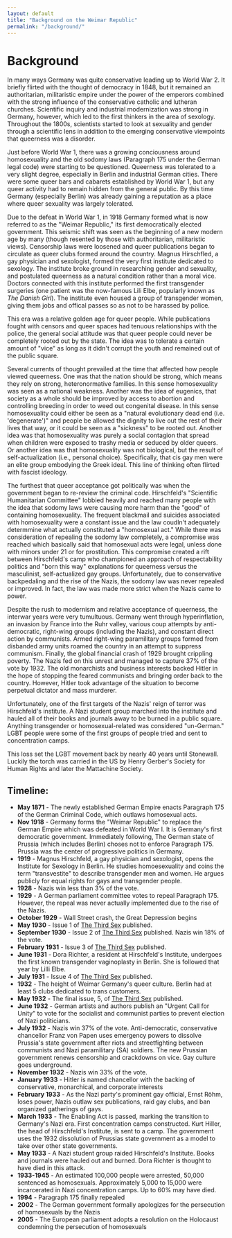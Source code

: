 ```yaml
---
layout: default
title: "Background on the Weimar Republic"
permalink: "/background/"
---
```


# Background

In many ways Germany was quite conservative leading up to World War 2. It briefly flirted with the thought of democracy in 1848, but it remained an authoritarian, militaristic empire under the power of the emperors combined with the strong influence of the conservative catholic and lutheran churches. Scientific inquiry and industrial modernization was strong in Germany, however, which led to the first thinkers in the area of sexology. Throughout the 1800s, scientists started to look at sexuality and gender through a scientific lens in addition to the emerging conservative viewpoints that queerness was a disorder.

Just before World War 1, there was a growing conciousness around homosexuality and the old sodomy laws (Paragraph 175 under the German legal code) were starting to be questioned. Queerness was tolerated to a very slight degree, especially in Berlin and industrial German cities. There were some queer bars and cabarets established by World War 1, but any queer activity had to remain hidden from the general public. By this time Germany (especially Berlin) was already gaining a reputation as a place where queer sexuality was largely tolerated.

Due to the defeat in World War 1, in 1918 Germany formed what is now referred to as the "Weimar Republic," its first democratically elected government. This seismic shift was seen as the beginning of a new modern age by many (though resented by those with authoritarian, militaristic views). Censorship laws were loosened and queer publications began to circulate as queer clubs formed around the country. Magnus Hirschfled, a gay physician and sexologist, formed the very first institute dedicated to sexology. The institute broke ground in researching gender and sexuality, and postulated queerness as a natural condition rather than a moral vice. Doctors connected with this institute performed the first transgender surgeries (one patient was the now-famous Lili Elbe, popularly known as _The Danish Girl_). The institute even housed a group of transgender women, giving them jobs and offical passes so as not to be harassed by police.

This era was a relative golden age for queer people. While publications fought with censors and queer spaces had tenuous relationships with the police, the general social attitude was that queer people could never be completely rooted out by the state. The idea was to tolerate a certain amount of "vice" as long as it didn't corrupt the youth and remained out of the public square.

Several currents of thought prevailed at the time that affected how people viewed queerness. One was that the nation should be strong, which means they rely on strong, heteronormative families. In this sense homosexuality was seen as a national weakness. Another was the idea of eugenics, that society as a whole should be improved by access to abortion and controlling breeding in order to weed out congenital disease. In this sense homosexuality could either be seen as a "natural evolutionary dead end (i.e. 'degenerate')" and people be allowed the dignity to live out the rest of their lives that way, or it could be seen as a "sickness" to be rooted out. Another idea was that homosexuality was purely a social contagion that spread when children were exposed to trashy media or seduced by older queers. Or another idea was that homosexuality was not biological, but the result of self-actualization (i.e., personal choice). Specifically, that cis gay men were an elite group embodying the Greek ideal. This line of thinking often flirted with fascist ideology.

The furthest that queer acceptance got politically was when the government began to re-review the criminal code. Hirschfeld's "Scientific Humanitarian Committee" lobbied heavily and reached many people with the idea that sodomy laws were causing more harm than the "good" of containing homosexuality. The frequent blackmail and suicides associated with homosexuality were a constant issue and the law coudln't adequately determmine what actually constituted a "homosexual act." While there was consideration of repealing the sodomy law completely, a compromise was reached which basically said that homosexual acts were legal, unless done with minors under 21 or for prostitution. This compromise created a rift between Hirschfeld's camp who championed an approach of respectability politics and "born this way" explanations for queerness versus the masculinist, self-actualized gay groups. Unfortunately, due to conservative backpedaling and the rise of the Nazis, the sodomy law was never repealed or improved. In fact, the law was made more strict when the Nazis came to power.

Despite the rush to modernism and relative acceptance of queerness, the interwar years were very tumultuous. Germany went through hyperinflation, an invasion by France into the Ruhr valley, various coup attempts by anti-democratic, right-wing groups (including the Nazis), and constant direct action by communists. Armed right-wing paramilitary groups formed from disbanded army units roamed the country in an attempt to suppress communism. Finally, the global financial crash of 1929 brought crippling poverty. The Nazis fed on this unrest and managed to capture 37% of the vote by 1932. The old monarchists and business interests backed Hitler in the hope of stopping the feared communists and bringing order back to the country. However, Hitler took advantage of the situation to become perpetual dictator and mass murderer.

Unfortunately, one of the first targets of the Nazis' reign of terror was Hirschfeld's institute. A Nazi student group marched into the institute and hauled all of their books and journals away to be burned in a public square. Anything transgender or homosexual-related was considered "un-German." LGBT people were some of the first groups of people tried and sent to concentration camps. 

This loss set the LGBT movement back by nearly 40 years until Stonewall. Luckily the torch was carried in the US by Henry Gerber's Society for Human Rights and later the Mattachine Society.


## Timeline:

- **May 1871** - The newly established German Empire enacts Paragraph 175 of the German Criminal Code, which outlaws homosexual acts.
- **Nov 1918** - Germany forms the "Weimar Republic" to replace the German Empire which was defeated in World War I. It is Germany's first democratic government. Immediately following, The German state of Prussia (which includes Berlin) choses not to enforce Paragraph 175. Prussia was the center of progressive politics in Germany.
- **1919** - Magnus Hirschfeld, a gay physician and sexologist, opens the Institute for Sexology in Berlin. He studies homoesexuality and coins the term "transvestite" to describe transgender men and women. He argues publicly for equal rights for gays and transgender people.
- **1928** - Nazis win less than 3% of the vote.
- **1929** - A German parliament committee votes to repeal Paragraph 175. However, the repeal was never actually implemented due to the rise of the Nazis.
- **October 1929** - Wall Street crash, the Great Depression begins
- **May 1930** - Issue 1 of [The Third Sex](/das-dritte-geschlecht) published.
- **September 1930** - Issue 2 of [The Third Sex](/das-dritte-geschlecht) published. Nazis win 18% of the vote.
- **February 1931** - Issue 3 of [The Third Sex](/das-dritte-geschlecht) published.
- **June 1931** - Dora Richter, a resident at Hirschfeld's Institute, undergoes the first known transgender vaginoplasty in Berlin. She is followed that year by Lilli Elbe.
- **July 1931** - Issue 4 of [The Third Sex](/das-dritte-geschlecht) published.
- **1932** - The height of Weimar Germany's queer culture. Berlin had at least 5 clubs dedicated to trans customers.
- **May 1932** - The final issue, 5, of [The Third Sex](/das-dritte-geschlecht) published.
- **June 1932** - German artists and authors publish an "Urgent Call for Unity" to vote for the socialist and communist parties to prevent election of Nazi politicians.
- **July 1932** - Nazis win 37% of the vote. Anti-democratic, conservative chancellor Franz von Papen uses emergency powers to dissolve Prussia's state government after riots and streetfighting between communists and Nazi paramilitary (SA) soldiers. The new Prussian government renews censorship and crackdowns on vice. Gay culture goes underground.
- **November 1932** - Nazis win 33% of the vote.
- **January 1933** - Hitler is named chancellor with the backing of conservative, monarchical, and corporate interests
- **February 1933** - As the Nazi party's prominent gay official, Ernst Röhm, loses power, Nazis outlaw sex publications, raid gay clubs, and ban organized gatherings of gays.
- **March 1933** - The Enabling Act is passed, marking the transition to Germany's Nazi era. First concentration camps constructed. Kurt Hiller, the head of Hirschfeld's Institute, is sent to a camp. The government uses the 1932 dissolution of Prussias state government as a model to take over other state governments.
- **May 1933** - A Nazi student group raided Hirschfeld's Institute. Books and journals were hauled out and burned. Dora Richter is thought to have died in this attack.
- **1933-1945** - An estimated 100,000 people were arrested, 50,000 sentenced as homosexuals. Approximately 5,000 to 15,000 were incarcerated in Nazi concentration camps. Up to 60% may have died.
- **1994** - Paragraph 175 finally repealed
- **2002** - The German government formally apologizes for the persecution of homosexuals by the Nazis
- **2005** - The European parliament adopts a resolution on the Holocaust condemning the persecution of homosexuals
